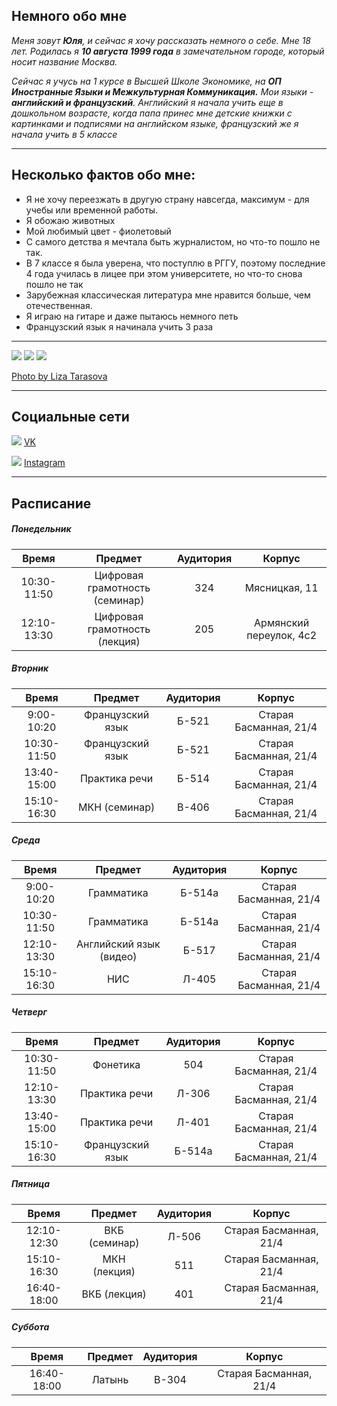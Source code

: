 ## Немного обо мне 

   _Меня зовут __Юля__, и сейчас я хочу рассказать немного о себе. Мне 18 лет. Родилась я __10 августа 1999 года__ в замечательном городе, который носит название Москва._

   _Сейчас я учусь на 1 курсе в Высшей Школе Экономике, на __ОП Иностранные Языки и Межкультурная Коммуникация.__ Мои языки -  __английский и французский__. Английский я начала учить еще в дошкольном возрасте, когда папа принес мне детские книжки с картинками и подписями на английском языке, французский же я начала учить в 5 классе_
***
## Несколько фактов обо мне:
* Я не хочу переезжать в другую страну навсегда, максимум - для учебы или временной работы.
* Я обожаю животных
* Мой любимый цвет -  фиолетовый
* С самого детства я мечтала быть журналистом, но что-то пошло не так.
* В 7 классе я была уверена, что поступлю в РГГУ, поэтому последние 4 года училась в лицее при этом университете, но что-то снова пошло не так
* Зарубежная классическая литература мне нравится больше, чем отечественная.
* Я играю на гитаре и даже пытаюсь немного петь
* Французский язык я начинала учить 3 раза
***
![](http://c.radikal.ru/c35/1801/c3/ade7703e1ad4.jpg)
![](http://b.radikal.ru/b20/1801/aa/bd0d71730132.jpg)
![](http://a.radikal.ru/a26/1801/48/2363cdb295cd.jpg)

[Photo by Liza Tarasova](https://vk.com/poprobuiugadai)
***
## Социальные сети
![](http://d.radikal.ru/d05/1801/88/febceacfe9eb.png) [VK](https://vk.com/ju_julia_ss) 

![](http://d.radikal.ru/d09/1801/3e/83058fd8c670.jpg) [Instagram](https://www.instagram.com/juliashaa/?hl=ru)
* * *
## Расписание
##### Понедельник
Время|Предмет|Аудитория|Корпус
:---:|:---:|:---:|:---:
10:30-11:50|Цифровая грамотность (семинар)|324|Мясницкая, 11
12:10-13:30|Цифровая грамотность (лекция)|205|Армянский переулок, 4с2
##### Вторник
Время|Предмет|Аудитория|Корпус
:---:|:---:|:---:|:---:
9:00-10:20|Французский язык|Б-521|Старая Басманная, 21/4
10:30-11:50|Французский язык|Б-521|Старая Басманная, 21/4
13:40-15:00|Практика речи|Б-514|Старая Басманная, 21/4
15:10-16:30|МКН (семинар)|В-406|Старая Басманная, 21/4
##### Среда
Время|Предмет|Аудитория|Корпус
:---:|:---:|:---:|:---:
9:00-10:20|Грамматика|Б-514а|Старая Басманная, 21/4
10:30-11:50|Грамматика|Б-514а|Старая Басманная, 21/4
12:10-13:30|Английский язык (видео)|Б-517|Старая Басманная, 21/4
15:10-16:30|НИС|Л-405|Старая Басманная, 21/4
##### Четверг
Время|Предмет|Аудитория|Корпус
:---:|:---:|:---:|:---:
10:30-11:50|Фонетика|504|Старая Басманная, 21/4
12:10-13:30|Практика речи|Л-306|Старая Басманная, 21/4
13:40-15:00|Практика речи|Л-401|Старая Басманная, 21/4
15:10-16:30|Французский язык|Б-514а|Старая Басманная, 21/4
##### Пятница
Время|Предмет|Аудитория|Корпус
:---:|:---:|:---:|:---:
12:10-12:30|ВКБ (семинар)|Л-506|Старая Басманная, 21/4
15:10-16:30|МКН (лекция)|511|Старая Басманная, 21/4
16:40-18:00|ВКБ (лекция)|401|Старая Басманная, 21/4
##### Суббота
Время|Предмет|Аудитория|Корпус
:---:|:---:|:---:|:---:
16:40-18:00|Латынь|В-304|Старая Басманная, 21/4

